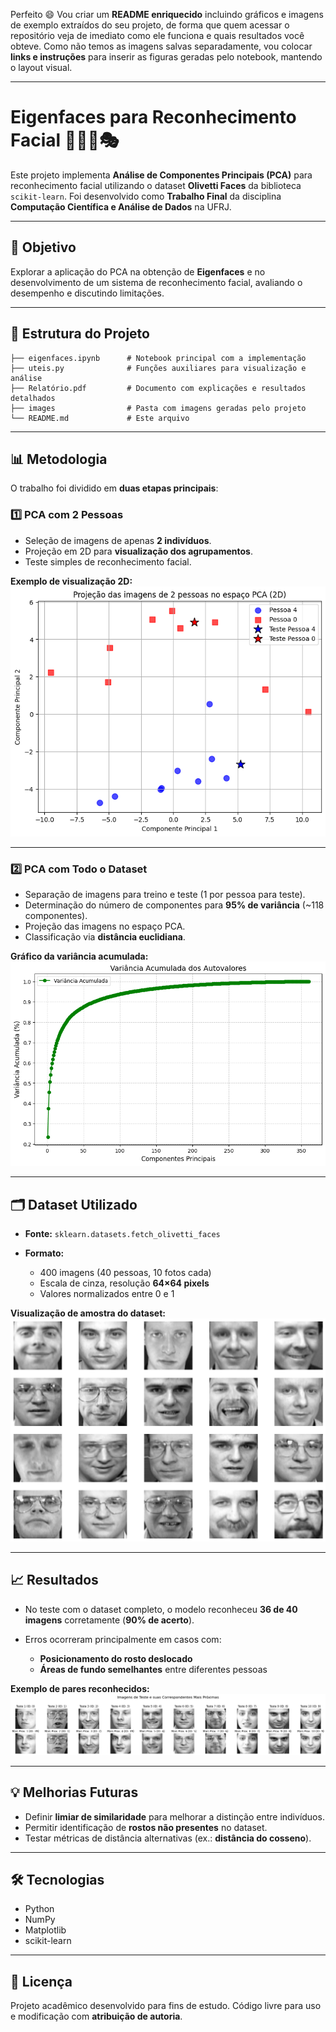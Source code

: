 Perfeito 😄
Vou criar um **README enriquecido** incluindo gráficos e imagens de exemplo extraídos do seu projeto, de forma que quem acessar o repositório veja de imediato como ele funciona e quais resultados você obteve.
Como não temos as imagens salvas separadamente, vou colocar **links e instruções** para inserir as figuras geradas pelo notebook, mantendo o layout visual.

---

# Eigenfaces para Reconhecimento Facial 🧑‍🤝‍🧑🎭

Este projeto implementa **Análise de Componentes Principais (PCA)** para reconhecimento facial utilizando o dataset **Olivetti Faces** da biblioteca `scikit-learn`.
Foi desenvolvido como **Trabalho Final** da disciplina **Computação Científica e Análise de Dados** na UFRJ.

---

## 📌 Objetivo

Explorar a aplicação do PCA na obtenção de **Eigenfaces** e no desenvolvimento de um sistema de reconhecimento facial, avaliando o desempenho e discutindo limitações.

---

## 📂 Estrutura do Projeto

```
├── eigenfaces.ipynb      # Notebook principal com a implementação
├── uteis.py              # Funções auxiliares para visualização e análise
├── Relatório.pdf         # Documento com explicações e resultados detalhados
├── images                # Pasta com imagens geradas pelo projeto
└── README.md             # Este arquivo
```

---

## 📊 Metodologia

O trabalho foi dividido em **duas etapas principais**:

### 1️⃣ PCA com 2 Pessoas

* Seleção de imagens de apenas **2 indivíduos**.
* Projeção em 2D para **visualização dos agrupamentos**.
* Teste simples de reconhecimento facial.

**Exemplo de visualização 2D:**
![Projeção PCA 2D](images/pca_2d_duas_pessoas.png)

---

### 2️⃣ PCA com Todo o Dataset

* Separação de imagens para treino e teste (1 por pessoa para teste).
* Determinação do número de componentes para **95% de variância** (\~118 componentes).
* Projeção das imagens no espaço PCA.
* Classificação via **distância euclidiana**.

**Gráfico da variância acumulada:**
![Variância Acumulada](images/variancia_acumulada.png)

---

## 🗂 Dataset Utilizado

* **Fonte:** `sklearn.datasets.fetch_olivetti_faces`
* **Formato:**

  * 400 imagens (40 pessoas, 10 fotos cada)
  * Escala de cinza, resolução **64×64 pixels**
  * Valores normalizados entre 0 e 1

**Visualização de amostra do dataset:**
![Olivetti Faces](images/olivetti_faces.png)

---

## 📈 Resultados

* No teste com o dataset completo, o modelo reconheceu **36 de 40 imagens** corretamente (**90% de acerto**).
* Erros ocorreram principalmente em casos com:

  * **Posicionamento do rosto deslocado**
  * **Áreas de fundo semelhantes** entre diferentes pessoas

**Exemplo de pares reconhecidos:**
![Reconhecimento](images/reconhecimento_pares.png)

---

## 💡 Melhorias Futuras

* Definir **limiar de similaridade** para melhorar a distinção entre indivíduos.
* Permitir identificação de **rostos não presentes** no dataset.
* Testar métricas de distância alternativas (ex.: **distância do cosseno**).

---

## 🛠 Tecnologias

* Python
* NumPy
* Matplotlib
* scikit-learn

---

## 📜 Licença

Projeto acadêmico desenvolvido para fins de estudo.
Código livre para uso e modificação com **atribuição de autoria**.

